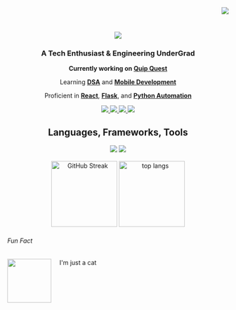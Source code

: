 <img align="right" src="https://komarev.com/ghpvc/?username=tashifkhan&style=for-the-badge&color=orange" />
<br />
<h1 align="center">
    <img src="https://readme-typing-svg.herokuapp.com/?font=Righteous&size=35&center=true&vCenter=true&width=500&height=70&color=79c2f3&&duration=4000&lines=Hi+There!+👋;+I'm+Tashif+Ahmad+Khan!;" />
</h1>
<h3 align = "center">
	A Tech Enthusiast & Engineering UnderGrad 
</h3>
<div align="center">
	<p><strong>Currently working on <a href="http://designique.tashif.codes/">Quip Quest</a></strong></p>
	<p>Learning <strong><a href="#">DSA</a></strong> and <strong><a href="#">Mobile Development</a></strong></p>
	<p>Proficient in <strong><a  href="#">React</a></strong>, <strong><a  href="#">Flask</a></strong>, and <strong><a  href="#">Python Automation</a></strong></p>
</div>

<div align="center"> 
  <a href="mailto:tashif@duck.com">
    <img src="https://img.shields.io/badge/Gmail-333333?style=for-the-badge&logo=Gmail&logoColor=orange" />
  </a>
  <a href="https://www.linkedin.com/in/tashif-ahmad-khan-982304244/" target="_blank">
    <img src="https://img.shields.io/badge/LinkedIn-79C2F3?style=for-the-badge&logo=linkedin&logoColor=black" target="_blank" />
  </a>
  <a href="tashif.codes" target="_blank">
     <img src="https://img.shields.io/badge/Portfolio-orange?style=for-the-badge&logo=todoist&logoColor=white" target="_blank" /> 
  </a>
    <a href="https://www.leetcode.com/khan-tashif" target="_blank">
     <img src="https://img.shields.io/badge/LeetCode-000000?style=for-the-badge&logo=leetcode&logoColor=white" target="_blank" /> 
  </a>
</div>

<h2 align="center"> Languages, Frameworks, Tools </h2>

<div align="center">
    <img src="https://skillicons.dev/icons?i=react,redux,appwrite,nextjs,html,css,bootstrap,vscode,github,figma,tailwind,git" />
    <img src="https://skillicons.dev/icons?i=nodejs,python,javascript,typescript,express,firebase,mongodb,cpp,mysql,flask,linux" /><br>
</div>

<br />

<div align=center>
    <a href="https://git.io/streak-stats"><img height = 150 src="https://streak-stats.demolab.com?user=tashifkhan&theme=react&hide_border=true&border_radius=10" alt="GitHub Streak" /></a>
    <img 
        height = 150
        src="https://github-readme-stats.vercel.app/api/top-langs?username=tashifkhan&layout=compact&theme=react&hide_border=true&border_radius=10&hide=jupyter%20notebook,html,css,scss"
        alt="top langs" 
    />
</div>

<h6> Fun Fact </h6>
<span>
   <img height=100 src="https://media.tenor.com/-ufrqpl5cp0AAAAM/test.gif" align="left" /> &nbsp; &nbsp; I'm just a cat
</span>
